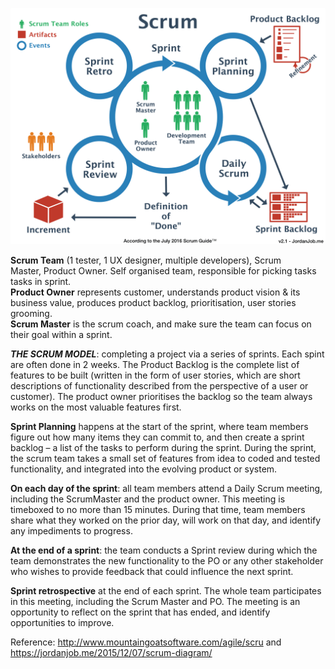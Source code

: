 ![Scrum-Diagram-v2.0-Arrows-Full-Res](uploads/33971cc49c6284093acf950eae9e6e51/Scrum-Diagram-v2.0-Arrows-Full-Res.png)


**Scrum Team** (1 tester, 1 UX designer, multiple developers), Scrum Master, Product Owner. Self organised team, responsible for picking tasks tasks in sprint.  
**Product Owner** represents customer, understands product vision & its business value, produces product backlog, prioritisation, user stories grooming.  
**Scrum Master** is the scrum coach, and make sure the team can focus on their goal within a sprint.

***THE SCRUM MODEL***: completing a project via a series of sprints. Each spint are often done in 2 weeks.
The Product Backlog is the complete list of features to be built (written in the form of user stories, which are short descriptions of functionality described from the perspective of a user or customer). The product owner prioritises the backlog so the team always works on the most valuable features first.

**Sprint Planning** happens at the start of the sprint, where team members figure out how many items they can commit to, and then create a sprint backlog – a list of the tasks to perform during the sprint. During the sprint, the scrum team takes a small set of features from idea to coded and tested functionality, and integrated into the evolving product or system.

**On each day of the sprint**: all team members attend a Daily Scrum meeting, including the ScrumMaster and the product owner. This meeting is timeboxed to no more than 15 minutes. During that time, team members share what they worked on the prior day, will work on that day, and identify any impediments to progress. 

**At the end of a sprint**: the team conducts a Sprint review during which the team demonstrates the new functionality to the PO or any other stakeholder who wishes to provide feedback that could influence the next sprint. 

**Sprint retrospective** at the end of each sprint. The whole team participates in this meeting, including the Scrum Master and PO. The meeting is an opportunity to reflect on the sprint that has ended, and identify opportunities to improve.

Reference: http://www.mountaingoatsoftware.com/agile/scru and https://jordanjob.me/2015/12/07/scrum-diagram/
